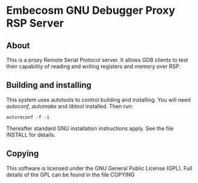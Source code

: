 Embecosm GNU Debugger Proxy RSP Server
======================================

About
-----

This is a proxy Remote Serial Protocol server. It allows GDB clients to test
their capability of reading and writing registers and memory over RSP.

Building and installing
-----------------------

This system uses autotools to control building and installing. You will need *autoconf*, *automake* and *libtool* installed. Then run:

    autoreconf -f -i

Thereafter standard GNU installation instructions apply. See the file INSTALL
for details.

Copying
-------

This software is licensed under the GNU General Public License (GPL). Full
details of the GPL can be found in the file COPYING
